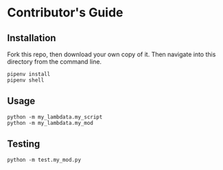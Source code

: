 # Contributor's Guide

## Installation
 
Fork this repo, then download your own copy of it. Then navigate into this directory from the command line.

```
pipenv install
pipenv shell
```
## Usage

```
python -m my_lambdata.my_script
python -m my_lambdata.my_mod
```

## Testing

```
python -m test.my_mod.py
```
